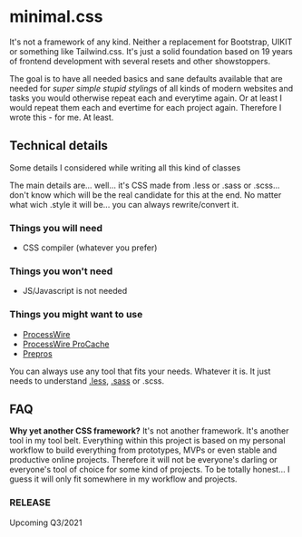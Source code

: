 # minimal.css

It's not a framework of any kind. Neither a replacement for Bootstrap, UIKIT or something like Tailwind.css. It's just a solid foundation based on 19 years of frontend development with several resets and other showstoppers.

The goal is to have all needed basics and sane defaults available that are needed for *super simple stupid styling*s of all kinds of modern websites and tasks you would otherwise repeat each and everytime again. Or at least I would repeat them each and evertime for each project again. Therefore I wrote this - for me. At least.

## Technical details

Some details I considered while writing all this kind of classes

The main details are... well... it's CSS made from .less or .sass or .scss... don't know which will be the real candidate for this at the end. No matter what wich .style it will be... you can always rewrite/convert it.

### Things you will need

* CSS compiler (whatever you prefer)

### Things you won't need

* JS/Javascript is not needed

### Things you might want to use

* [ProcessWire](https://processwire.com/)
* [ProcessWire ProCache](https://processwire.com/store/pro-cache/)
* [Prepros](https://prepros.io/)

You can always use any tool that fits your needs. Whatever it is. It just needs to understand [.less](http://lesscss.org/), [.sass](https://sass-lang.com/) or .scss.

## FAQ

**Why yet another CSS framework?**
It's not another framework. It's another tool in my tool belt. Everything within this project is based on my personal workflow to build everything from prototypes, MVPs or even stable and productive online projects. Therefore it will not be everyone's darling or everyone's tool of choice for some kind of projects. To be totally honest... I guess it will only fit somewhere in my workflow and projects.


### RELEASE

Upcoming Q3/2021

